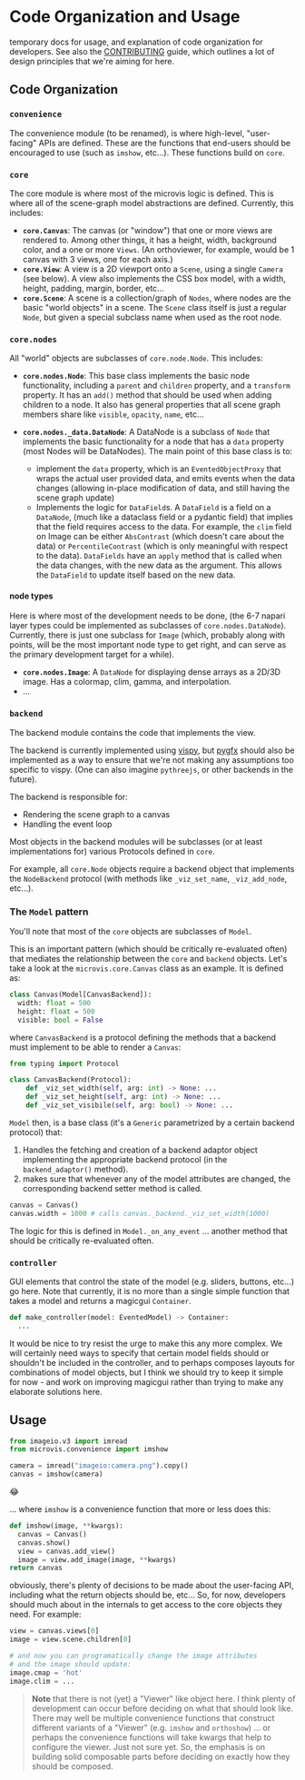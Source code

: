 # Code Organization and Usage

temporary docs for usage, and explanation of code organization for developers.  See also the [CONTRIBUTING](../CONTRIBUTING.md) guide,
which outlines a lot of design principles that we're aiming for here.

## Code Organization

### `convenience`

The convenience module (to be renamed), is where high-level, "user-facing" APIs
are defined.  These are the functions that end-users should be encouraged to use
(such as `imshow`, etc...).  These functions build on `core`.

### `core`

The core module is where most of the microvis logic is defined.  This is where
all of the scene-graph model abstractions are defined.  Currently, this
includes:

- **`core.Canvas`**: The canvas (or "window") that one or more views are
  rendered to. Among other things, it has a height, width, background color, and
  a one or more `Views`.  (An orthoviewer, for example, would be 1 canvas with 3
  views, one for each axis.)
- **`core.View`**: A view is a 2D viewport onto a `Scene`, using a single
  `Camera` (see below).  A view also implements the CSS box model, with a width,
  height, padding, margin, border, etc...
- **`core.Scene`**: A scene is a collection/graph of `Nodes`, where nodes are
  the basic "world objects" in a scene.  The `Scene` class itself is just a
  regular `Node`, but given a special subclass name when used as the root node.

### `core.nodes`

All "world" objects are subclasses of `core.node.Node`.  This includes:

- **`core.nodes.Node`**: This base class implements the basic node
  functionality, including a `parent` and `children` property, and a `transform`
  property.  It has an `add()` method that should be used when adding children
  to a node. It also has general properties that all scene graph members share
  like `visible`, `opacity`, `name`, etc...

- **`core.nodes._data.DataNode`**:  A DataNode is a subclass of `Node` that
  implements the basic functionality for a node that has a `data` property (most
  Nodes will be DataNodes).  The main point of this base class is to:

  - implement the `data` property, which is an `EventedObjectProxy` that wraps
    the actual user provided data, and emits events when the data changes
    (allowing in-place modification of data, and still having the scene graph
    update)
  - Implements the logic for `DataField`s.  A `DataField` is a field on a
    `DataNode`, (much like a dataclass field or a pydantic field) that implies
    that the field requires access to the data.  For example, the `clim` field
    on Image can be either `AbsContrast` (which doesn't care about the data) or
    `PercentileContrast` (which is only meaningful with respect to the data).
    `DataFields` have an `apply` method that is called when the data changes,
    with the new data as the argument.  This allows the `DataField` to update
    itself based on the new data.

#### node types

Here is where most of the development needs to be done, (the 6-7 napari layer
types could be implemented as subclasses of `core.nodes.DataNode`).  Currently,
there is just one subclass for `Image` (which, probably along with points, will
be the most important node type to get right, and can serve as the primary
development target for a while).

- **`core.nodes.Image`**: A `DataNode` for displaying dense arrays as a 2D/3D
    image. Has a colormap, clim, gamma, and interpolation.
- ...

### `backend`

The backend module contains the code that implements the view.

The backend is currently implemented using [vispy](https://vispy.org/), but
[pygfx](https://pygfx.readthedocs.io/en/latest/) should also be implemented
as a way to ensure that we're not making any assumptions too specific to vispy.
(One can also imagine `pythreejs`, or other backends in the future).

The backend is responsible for:

- Rendering the scene graph to a canvas
- Handling the event loop

Most objects in the backend modules will be subclasses (or at least
implementations for) various Protocols defined in `core`.

For example, all `core.Node` objects require a backend object that
implements the `NodeBackend` protocol (with methods like `_viz_set_name`,
`_viz_add_node`, etc...).

### The `Model` pattern

You'll note that most of the `core` objects are subclasses of `Model`.

This is an important pattern (which should be critically re-evaluated often)
that mediates the relationship between the `core` and `backend` objects.  Let's
take a look at the `microvis.core.Canvas` class as an example.  It is defined
as:

```python
class Canvas(Model[CanvasBackend]):
  width: float = 500
  height: float = 500
  visible: bool = False
```

where `CanvasBackend` is a protocol defining the methods that a backend
must implement to be able to render a `Canvas`:

```python
from typing import Protocol

class CanvasBackend(Protocol):
    def _viz_set_width(self, arg: int) -> None: ...
    def _viz_set_height(self, arg: int) -> None: ...
    def _viz_set_visibile(self, arg: bool) -> None: ...
```

`Model` then, is a base class (it's a `Generic` parametrized by
a certain backend protocol) that:

1. Handles the fetching and creation of a backend adaptor object implementing
   the appropriate backend protocol (in the `backend_adaptor()` method).
1. makes sure that whenever any of the model attributes are changed, the
   corresponding backend setter method is called.

```python
canvas = Canvas()
canvas.width = 1000 # calls canvas._backend._viz_set_width(1000)
```

The logic for this is defined in `Model._on_any_event` ...
another method that should be critically re-evaluated often.

### `controller`

GUI elements that control the state of the model (e.g. sliders, buttons, etc...)
go here.  Note that currently, it is no more than a single simple function that
takes a model and returns a magicgui `Container`.

```python
def make_controller(model: EventedModel) -> Container:
  ...
```

It would be nice to try resist the urge to make this any more complex.  We will
certainly need ways to specify that certain model fields should or shouldn't be
included in the controller, and to perhaps composes layouts for combinations
of model objects, but I think we should try to keep it simple for now - and work
on improving magicgui rather than trying to make any elaborate solutions here.

## Usage

```python
from imageio.v3 import imread
from microvis.convenience import imshow

camera = imread("imageio:camera.png").copy()
canvas = imshow(camera)
```

:joy:

... where `imshow` is a convenience function that more or less does this:

```python
def imshow(image, **kwargs):
  canvas = Canvas()
  canvas.show()
  view = canvas.add_view()
  image = view.add_image(image, **kwargs)
return canvas
```

obviously, there's plenty of decisions to be made about the user-facing API,
including what the return objects should be, etc... So, for now, developers
should much about in the internals to get access to the core objects they need.
For example:

```python
view = canvas.views[0]
image = view.scene.children[0]

# and now you can programatically change the image attributes
# and the image should update:
image.cmap = 'hot'
image.clim = ...
```

> **Note** that there is not (yet) a "Viewer" like object here.  I think
> plenty of development can occur before deciding on what that should look
> like.  There may well be multiple convenience functions that construct
> different variants of a "Viewer" (e.g. `imshow` and `orthoshow`) ... or
> perhaps the convenience functions will take kwargs that help to configure
> the viewer.  Just not sure yet.  So, the emphasis is on building solid
> composable parts before deciding on exactly how they should be composed.
